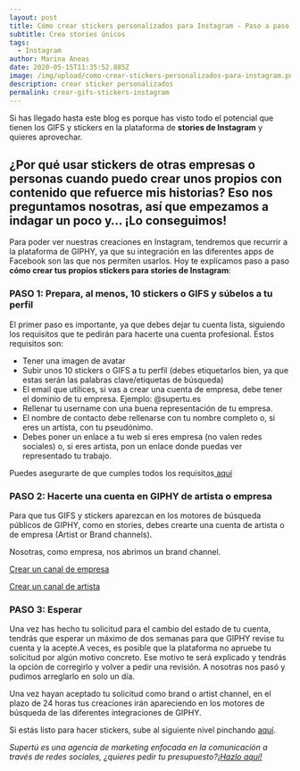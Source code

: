 ```yaml
---
layout: post
title: Cómo crear stickers personalizados para Instagram - Paso a paso
subtitle: Crea stories únicos
tags:
  - Instagram
author: Marina Aneas
date: 2020-05-15T11:35:52.885Z
image: /img/upload/como-crear-stickers-personalizados-para-instagram.png
description: crear sticker personalizados
permalink: crear-gifs-stickers-instagram
---
```

Si has llegado hasta este blog es porque has visto todo el potencial que tienen los GIFS y stickers en la plataforma de **stories de Instagram** y quieres aprovechar. 

## ¿Por qué usar stickers de otras empresas o personas cuando puedo crear unos propios con contenido que refuerce mis historias? Eso nos preguntamos nosotras, así que empezamos a indagar un poco y… ¡Lo conseguimos!

Para poder ver nuestras creaciones en Instagram, tendremos que recurrir a la plataforma de GIPHY, ya que su integración en las diferentes apps de Facebook son las que nos permiten usarlos. Hoy te explicamos paso a paso **cómo crear tus propios stickers para stories de Instagram**:

### PASO 1: Prepara, al menos, 10 stickers o GIFS y súbelos a tu perfil

El primer paso es importante, ya que debes dejar tu cuenta lista, siguiendo los requisitos que te pedirán para hacerte una cuenta profesional. Estos requisitos son:

* Tener una imagen de avatar
* Subir unos 10 stickers o GIFS a tu perfil (debes etiquetarlos bien, ya que estas serán las palabras clave/etiquetas de búsqueda)
* El email que utilices, si vas a crear una cuenta de empresa, debe tener el dominio de tu empresa. Ejemplo: @supertu.es
* Rellenar tu username con una buena representación de tu empresa.
* El nombre de contacto debe rellenarse con tu nombre completo o, si eres un artista, con tu pseudónimo.
* Debes poner un enlace a tu web si eres empresa (no valen redes sociales) o, si eres artista, pon un enlace donde puedas ver representado tu trabajo.

Puedes asegurarte de que cumples todos los requisitos[ aquí](https://support.giphy.com/hc/en-us/articles/360020433711-Essential-Tips-For-Submitting-A-Brand-or-Artist-Application-)

### PASO 2: Hacerte una cuenta en GIPHY de artista o empresa

Para que tus GIFS y stickers aparezcan en los motores de búsqueda públicos de GIPHY, como en stories, debes crearte una cuenta de artista o de empresa (Artist or Brand channels).

Nosotras, como empresa, nos abrimos un brand channel.

[Crear un canal de empresa](https://support.giphy.com/hc/en-us/articles/360019977992-Apply-For-A-Brand-Channel)

[Crear un canal de artista](https://support.giphy.com/hc/en-us/articles/360020026512-Apply-For-An-Artist-Channel)

### PASO 3: Esperar

Una vez has hecho tu solicitud para el cambio del estado de tu cuenta, tendrás que esperar un máximo de dos semanas para que GIPHY revise tu cuenta y la acepte.A veces, es posible que la plataforma no apruebe tu solicitud por algún motivo concreto. Ese motivo te será explicado y tendrás la opción de corregirlo y volver a pedir una revisión. A nosotras nos pasó y pudimos arreglarlo en solo un día.

Una vez hayan aceptado tu solicitud como brand o artist channel, en el plazo de 24 horas tus creaciones irán apareciendo en los motores de búsqueda de las diferentes integraciones de GIPHY.

Si estás listo para hacer stickers, sube al siguiente nivel pinchando [aquí](https://supertu.es/vender-en-redes-sociales-tienda-en-facebook-e-instagram/).

*Supertú es una agencia de marketing enfocada en la comunicación a través de redes sociales, ¿quieres pedir tu presupuesto?[¡Hazlo aquí!](https://supertu.es/contact)*